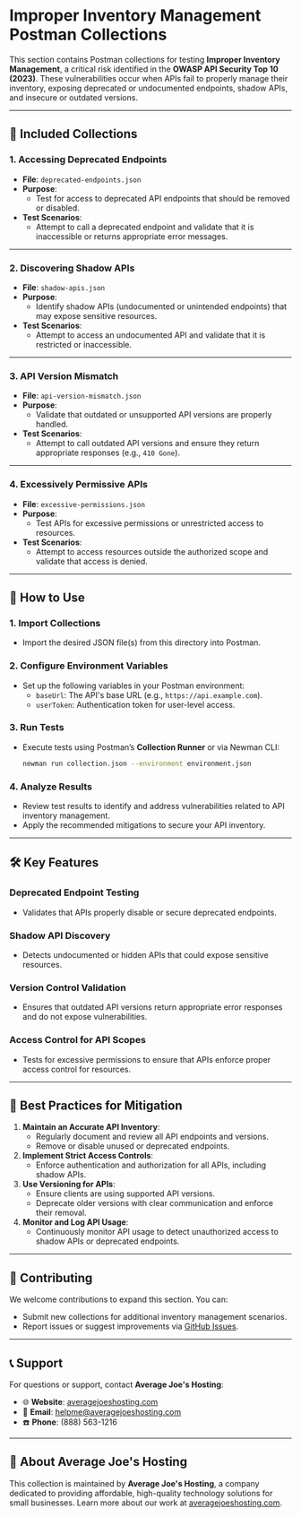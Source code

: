 # Improper Inventory Management Postman Collections

This section contains Postman collections for testing **Improper Inventory Management**, a critical risk identified in the **OWASP API Security Top 10 (2023)**. These vulnerabilities occur when APIs fail to properly manage their inventory, exposing deprecated or undocumented endpoints, shadow APIs, and insecure or outdated versions.

---

## 📂 **Included Collections**

### **1. Accessing Deprecated Endpoints**
- **File**: `deprecated-endpoints.json`
- **Purpose**:
  - Test for access to deprecated API endpoints that should be removed or disabled.
- **Test Scenarios**:
  - Attempt to call a deprecated endpoint and validate that it is inaccessible or returns appropriate error messages.

---

### **2. Discovering Shadow APIs**
- **File**: `shadow-apis.json`
- **Purpose**:
  - Identify shadow APIs (undocumented or unintended endpoints) that may expose sensitive resources.
- **Test Scenarios**:
  - Attempt to access an undocumented API and validate that it is restricted or inaccessible.

---

### **3. API Version Mismatch**
- **File**: `api-version-mismatch.json`
- **Purpose**:
  - Validate that outdated or unsupported API versions are properly handled.
- **Test Scenarios**:
  - Attempt to call outdated API versions and ensure they return appropriate responses (e.g., `410 Gone`).

---

### **4. Excessively Permissive APIs**
- **File**: `excessive-permissions.json`
- **Purpose**:
  - Test APIs for excessive permissions or unrestricted access to resources.
- **Test Scenarios**:
  - Attempt to access resources outside the authorized scope and validate that access is denied.

---

## 🚀 **How to Use**

### **1. Import Collections**
- Import the desired JSON file(s) from this directory into Postman.

### **2. Configure Environment Variables**
- Set up the following variables in your Postman environment:
  - `baseUrl`: The API's base URL (e.g., `https://api.example.com`).
  - `userToken`: Authentication token for user-level access.

### **3. Run Tests**
- Execute tests using Postman’s **Collection Runner** or via Newman CLI:
  ```bash
  newman run collection.json --environment environment.json
  ```

### **4. Analyze Results**
- Review test results to identify and address vulnerabilities related to API inventory management.
- Apply the recommended mitigations to secure your API inventory.

---

## 🛠️ **Key Features**

### **Deprecated Endpoint Testing**
- Validates that APIs properly disable or secure deprecated endpoints.

### **Shadow API Discovery**
- Detects undocumented or hidden APIs that could expose sensitive resources.

### **Version Control Validation**
- Ensures that outdated API versions return appropriate error responses and do not expose vulnerabilities.

### **Access Control for API Scopes**
- Tests for excessive permissions to ensure that APIs enforce proper access control for resources.

---

## 📄 **Best Practices for Mitigation**

1. **Maintain an Accurate API Inventory**:
   - Regularly document and review all API endpoints and versions.
   - Remove or disable unused or deprecated endpoints.
2. **Implement Strict Access Controls**:
   - Enforce authentication and authorization for all APIs, including shadow APIs.
3. **Use Versioning for APIs**:
   - Ensure clients are using supported API versions.
   - Deprecate older versions with clear communication and enforce their removal.
4. **Monitor and Log API Usage**:
   - Continuously monitor API usage to detect unauthorized access to shadow APIs or deprecated endpoints.

---

## 🤝 **Contributing**

We welcome contributions to expand this section. You can:
- Submit new collections for additional inventory management scenarios.
- Report issues or suggest improvements via [GitHub Issues](https://github.com/AverageJoesHosting/CyberSecurity-OWASPTop10-Postman-Collections/issues).

---

## 📞 **Support**

For questions or support, contact **Average Joe's Hosting**:
- 🌐 **Website**: [averagejoeshosting.com](https://averagejoeshosting.com/)
- 📧 **Email**: [helpme@averagejoeshosting.com](mailto:helpme@averagejoeshosting.com)
- ☎️ **Phone**: (888) 563-1216

---

## 👋 **About Average Joe's Hosting**

This collection is maintained by **Average Joe's Hosting**, a company dedicated to providing affordable, high-quality technology solutions for small businesses. Learn more about our work at [averagejoeshosting.com](https://averagejoeshosting.com/).
